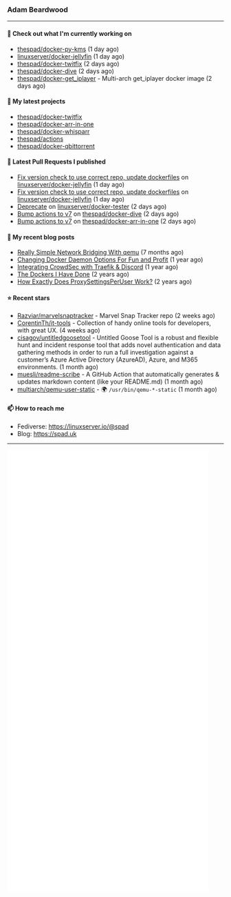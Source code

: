 ### Adam Beardwood
---
#### 👷 Check out what I'm currently working on

- [thespad/docker-py-kms](https://github.com/thespad/docker-py-kms) (1 day ago)
- [linuxserver/docker-jellyfin](https://github.com/linuxserver/docker-jellyfin) (1 day ago)
- [thespad/docker-twitfix](https://github.com/thespad/docker-twitfix) (2 days ago)
- [thespad/docker-dive](https://github.com/thespad/docker-dive) (2 days ago)
- [thespad/docker-get_iplayer](https://github.com/thespad/docker-get_iplayer) - Multi-arch get_iplayer docker image (2 days ago)

#### 🌱 My latest projects

- [thespad/docker-twitfix](https://github.com/thespad/docker-twitfix)
- [thespad/docker-arr-in-one](https://github.com/thespad/docker-arr-in-one)
- [thespad/docker-whisparr](https://github.com/thespad/docker-whisparr)
- [thespad/actions](https://github.com/thespad/actions)
- [thespad/docker-qbittorrent](https://github.com/thespad/docker-qbittorrent)

#### 🔨 Latest Pull Requests I published

- [Fix version check to use correct repo, update dockerfiles](https://github.com/linuxserver/docker-jellyfin/pull/200) on [linuxserver/docker-jellyfin](https://github.com/linuxserver/docker-jellyfin) (1 day ago)
- [Fix version check to use correct repo, update dockerfiles](https://github.com/linuxserver/docker-jellyfin/pull/199) on [linuxserver/docker-jellyfin](https://github.com/linuxserver/docker-jellyfin) (1 day ago)
- [Deprecate](https://github.com/linuxserver/docker-tester/pull/7) on [linuxserver/docker-tester](https://github.com/linuxserver/docker-tester) (2 days ago)
- [Bump actions to v7](https://github.com/thespad/docker-dive/pull/20) on [thespad/docker-dive](https://github.com/thespad/docker-dive) (2 days ago)
- [Bump actions to v7](https://github.com/thespad/docker-arr-in-one/pull/10) on [thespad/docker-arr-in-one](https://github.com/thespad/docker-arr-in-one) (2 days ago)

#### 📜 My recent blog posts

- [Really Simple Network Bridging With qemu](https://spad.uk/really-simple-network-bridging-with-qemu/) (7 months ago)
- [Changing Docker Daemon Options For Fun and Profit](https://spad.uk/changing-docker-daemon-options-for-fun-and-profit/) (1 year ago)
- [Integrating CrowdSec with Traefik &amp; Discord](https://spad.uk/integrating-crowdsec-with-traefik-discord/) (1 year ago)
- [The Dockers I Have Done](https://spad.uk/the-dockers-ive-done/) (2 years ago)
- [How Exactly Does ProxySettingsPerUser Work?](https://spad.uk/how-does-proxysettingsperuser-work/) (2 years ago)

#### ⭐ Recent stars

- [Razviar/marvelsnaptracker](https://github.com/Razviar/marvelsnaptracker) - Marvel Snap Tracker repo (2 weeks ago)
- [CorentinTh/it-tools](https://github.com/CorentinTh/it-tools) - Collection of handy online tools for developers, with great UX.  (4 weeks ago)
- [cisagov/untitledgoosetool](https://github.com/cisagov/untitledgoosetool) - Untitled Goose Tool is a robust and flexible hunt and incident response tool that adds novel authentication and data gathering methods in order to run a full investigation against a customer’s Azure Active Directory (AzureAD), Azure, and M365 environments. (1 month ago)
- [muesli/readme-scribe](https://github.com/muesli/readme-scribe) - A GitHub Action that automatically generates &amp; updates markdown content (like your README.md) (1 month ago)
- [multiarch/qemu-user-static](https://github.com/multiarch/qemu-user-static) - :earth_africa: `/usr/bin/qemu-*-static` (1 month ago)

#### 📫 How to reach me
- Fediverse: https://linuxserver.io/@spad
- Blog: https://spad.uk
---
<img src="https://raw.githubusercontent.com/thespad/thespad/main/github-metrics.svg">
